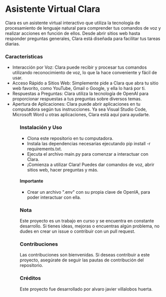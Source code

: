 <boby>
<h1> Asistente Virtual Clara </h1>


</h2>Clara es un asistente virtual interactivo que utiliza la tecnología de procesamiento de lenguaje natural para comprender tus comandos de voz y realizar acciones en función de ellos. Desde abrir sitios web hasta responder preguntas generales, Clara está diseñada para facilitar tus tareas diarias.</h2>

<h3>Características</h3>

<ul>

<li>Interacción por Voz: Clara puede recibir y procesar tus comandos utilizando reconocimiento de voz, lo que la hace conveniente y fácil de usar.</li>

<li>Acceso Rápido a Sitios Web: Simplemente pide a Clara que abra tu sitio web favorito, como YouTube, Gmail o Google, y ella lo hará por ti.</li>

<li>Respuestas a Preguntas: Clara utiliza la tecnología de OpenAI para proporcionar respuestas a tus preguntas sobre diversos temas.</li>

<li>Apertura de Aplicaciones: Clara puede abrir aplicaciones en tu computadora según tus instrucciones. Ya sea Visual Studio Code, Microsoft Word u otras aplicaciones, Clara está aquí para ayudarte.</li>

<ul/>

<h3>Instalación y Uso</h3>

<ul>
  
<li>Clona este repositorio en tu computadora.</li>

<li>Instala las dependencias necesarias ejecutando pip install -r requirements.txt.</li>

<li>Ejecuta el archivo main.py para comenzar a interactuar con Clara.</li>

<li>¡Comienza a utilizar Clara! Puedes dar comandos de voz, abrir sitios web, hacer preguntas y más.</li>

</ul>
<h4>Importante</h4>

<ul>
  <li>Crear un archivo ".env" con su propia clave de OpenIA, para poder interactuar con ella.</li>
</ul>

<h3>Nota</h3>
Este proyecto es un trabajo en curso y se encuentra en constante desarrollo. Si tienes ideas, mejoras o encuentras algún problema, no dudes en crear un issue o contribuir con un pull request.

<h3>Contribuciones</h3>
Las contribuciones son bienvenidas. Si deseas contribuir a este proyecto, asegúrate de seguir las pautas de contribución del repositorio.

<h3>Créditos</h3>
Este proyecto fue desarrollado por alvaro javier villalobos huerta.

</boby>
